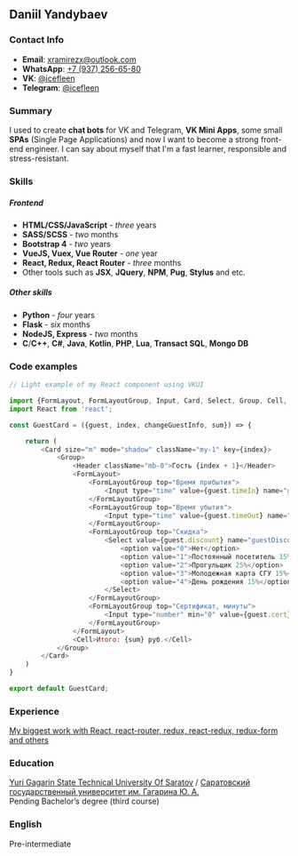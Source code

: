 ## Daniil Yandybaev
### Contact Info
- __Email__: xramirezx@outlook.com
- __WhatsApp__: [+7 (937) 256-65-80](tel:89372566580)
- __VK__: [@icefleen](https://vk.com/icefleen)
- __Telegram__: [@icefleen](https://t.me/icefleen)

### Summary
I used to create __chat bots__ for VK and Telegram, __VK Mini Apps__,
some small __SPAs__ (Single Page Applications) and now I want to become a strong front-end engineer. I can say about myself that I'm a fast learner, responsible and stress-resistant.

### Skills
##### Frontend
- __HTML/CSS/JavaScript__ - _three_ years
- __SASS/SCSS__ - _two_ months
- __Bootstrap 4__ - _two_ years
- __VueJS, Vuex, Vue Router__ - _one_ year
- __React, Redux, React Router__ - _three_ months
- Other tools such as __JSX__, __JQuery__, __NPM__, __Pug__, __Stylus__ and etc.
##### Other skills
- __Python__ - _four_ years
- __Flask__ - _six_ months
- __NodeJS, Express__ - _two_ months
- __C__/__C++__, __C#__, __Java__, __Kotlin__, __PHP__, __Lua__, __Transact SQL__, __Mongo DB__

### Code examples
```JavaScript
// Light example of my React component using VKUI

import {FormLayout, FormLayoutGroup, Input, Card, Select, Group, Cell, Header} from "@vkontakte/vkui";
import React from 'react';

const GuestCard = ({guest, index, changeGuestInfo, sum}) => {

    return (
        <Card size="m" mode="shadow" className="my-1" key={index}>
            <Group>
                <Header className="mb-0">Гость {index + 1}</Header>
                <FormLayout>
                    <FormLayoutGroup top="Время прибытия">
                        <Input type="time" value={guest.timeIn} name="guestTimeIn" onChange={changeGuestInfo.bind(this, index)} />
                    </FormLayoutGroup>
                    <FormLayoutGroup top="Время убытия">
                        <Input type="time" value={guest.timeOut} name="guestTimeOut" onChange={changeGuestInfo.bind(this, index)} />
                    </FormLayoutGroup>
                    <FormLayoutGroup top="Скидка">
                        <Select value={guest.discount} name="guestDiscount" onChange={changeGuestInfo.bind(this, index)}>
                            <option value="0">Нет</option>
                            <option value="1">Постоянный посетитель 15%</option>
                            <option value="2">Прогульщик 25%</option>
                            <option value="3">Молодежная карта СГУ 15%</option>
                            <option value="4">День рождения 15%</option>
                        </Select>
                    </FormLayoutGroup>
                    <FormLayoutGroup top="Сертификат, минуты">
                        <Input type="number" min="0" value={guest.cert} name="guestCert" onChange={changeGuestInfo.bind(this, index)} placeholder="0"/>
                    </FormLayoutGroup>
                </FormLayout>
                <Cell>Итого: {sum} руб.</Cell>
            </Group>
        </Card>
    )
}

export default GuestCard;
```

### Experience 
[My biggest work with React, react-router, redux, react-redux, redux-form and others](https://github.com/icefleen/social-nerwork)


### Education
[Yuri Gagarin State Technical University Of Saratov](http://en.sstu.ru) / [Саратовский государственный университет им. Гагарина Ю. А.](http://www.sstu.ru/)  
Pending Bachelor’s degree (third course)

### English
Pre-intermediate
